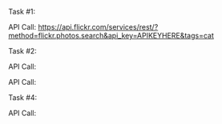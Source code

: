 Task #1:

API Call: https://api.flickr.com/services/rest/?method=flickr.photos.search&api_key=APIKEYHERE&tags=cat

Task #2:

API Call:

API Call:

Task #4:

API Call:
